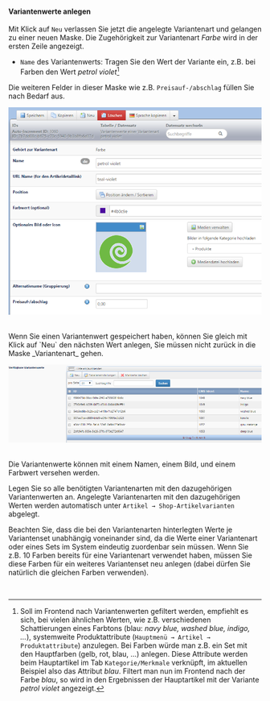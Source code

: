 #### Variantenwerte anlegen

Mit Klick auf `Neu` verlassen Sie jetzt die angelegte Variantenart und gelangen zu einer neuen Maske. Die Zugehörigkeit zur Variantenart *Farbe* wird in der ersten Zeile angezeigt.

* `Name` des Variantenwerts: Tragen Sie den Wert der Variante ein, z.B. bei Farben den Wert _petrol violet_[^1]

Die weiteren Felder in dieser Maske wie z.B. `Preisauf-/abschlag` füllen Sie nach Bedarf aus.

![](/assets/artikelvarianten_variantenwert.png)

<br>
Wenn Sie einen Variantenwert gespeichert haben, können Sie gleich mit Klick auf `Neu` den nächsten Wert anlegen, Sie müssen nicht zurück in die Maske _Variantenart_ gehen.

![](bild36.png)

<br>
Die Variantenwerte können mit einem Namen, einem Bild, und einem Farbwert versehen werden. 

Legen Sie so alle benötigten Variantenarten mit den dazugehörigen Variantenwerten an. Angelegte Variantenarten mit den dazugehörigen Werten werden automatisch unter `Artikel → Shop-Artikelvarianten` abgelegt.

Beachten Sie, dass die bei den Variantenarten hinterlegten Werte je Variantenset unabhängig voneinander sind, da die Werte einer Variantenart oder eines Sets im System eindeutig zuordenbar sein müssen. Wenn Sie z.B. 10 Farben bereits für eine Variantenart verwendet haben, müssen Sie diese Farben für ein weiteres Variantenset neu anlegen (dabei dürfen Sie natürlich die gleichen Farben verwenden). 

<br>

[^1]: Soll im Frontend nach Variantenwerten gefiltert werden, empfiehlt es sich, bei vielen ähnlichen Werten, wie z.B. verschiedenen Schattierungen eines Farbtons (blau: *navy blue, washed blue, indigo, …*), systemweite Produktattribute (`Hauptmenü → Artikel → Produktattribute`) anzulegen. Bei Farben würde man z.B. ein Set mit den Hauptfarben (gelb, rot, blau, …) anlegen. Diese Attribute werden beim Hauptartikel im Tab `Kategorie/Merkmale` verknüpft, im aktuellen Beispiel also das Attribut *blau*. Filtert man nun im Frontend nach der Farbe *blau*, so wird in den Ergebnissen der Hauptartikel mit der Variante *petrol violet* angezeigt.

